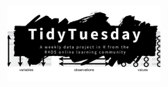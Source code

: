 <p align= "center">
<img src = "https://github.com/rfordatascience/tidytuesday/blob/master/static/tt_logo.png" width = "70%">

